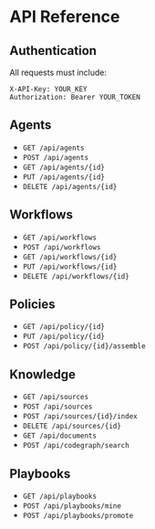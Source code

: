 # API Reference

## Authentication
All requests must include:
```
X-API-Key: YOUR_KEY
Authorization: Bearer YOUR_TOKEN
```

## Agents
- `GET /api/agents`
- `POST /api/agents`
- `GET /api/agents/{id}`
- `PUT /api/agents/{id}`
- `DELETE /api/agents/{id}`

## Workflows
- `GET /api/workflows`
- `POST /api/workflows`
- `GET /api/workflows/{id}`
- `PUT /api/workflows/{id}`
- `DELETE /api/workflows/{id}`

## Policies
- `GET /api/policy/{id}`
- `PUT /api/policy/{id}`
- `POST /api/policy/{id}/assemble`

## Knowledge
- `GET /api/sources`
- `POST /api/sources`
- `POST /api/sources/{id}/index`
- `DELETE /api/sources/{id}`
- `GET /api/documents`
- `POST /api/codegraph/search`

## Playbooks
- `GET /api/playbooks`
- `POST /api/playbooks/mine`
- `POST /api/playbooks/promote`
